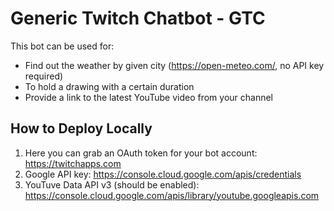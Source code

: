 # Generic Twitch Chatbot - GTC

This bot can be used for:
- Find out the weather by given city (https://open-meteo.com/, no API key required)
- To hold a drawing with a certain duration
- Provide a link to the latest YouTube video from your channel 

## How to Deploy Locally
1. Here you can grab an OAuth token for your bot account: https://twitchapps.com
2. Google API key: https://console.cloud.google.com/apis/credentials
3. YouTuve Data API v3 (should be enabled): https://console.cloud.google.com/apis/library/youtube.googleapis.com
